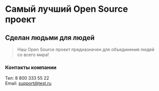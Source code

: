 # Самый лучший Open Source проект

## Сделан людьми для людей

> Наш Open Source проект предназначен для объединения людей со всего мира!

### Контакты компании
Тел: 8 800 333 55 22  
Email: support@test.ru